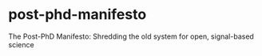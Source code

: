 # post-phd-manifesto
The Post-PhD Manifesto: Shredding the old system for open, signal-based science
